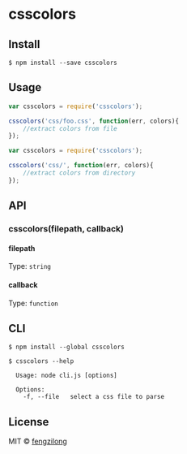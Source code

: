 # csscolors


## Install

```
$ npm install --save csscolors
```


## Usage

```js
var csscolors = require('csscolors');

csscolors('css/foo.css', function(err, colors){
	//extract colors from file
});
```

```js
var csscolors = require('csscolors');

csscolors('css/', function(err, colors){
	//extract colors from directory
});
```


## API

### csscolors(filepath, callback)

#### filepath
Type: `string`


#### callback

Type: `function`  



## CLI

```
$ npm install --global csscolors
```

```
$ csscolors --help

  Usage: node cli.js [options]

  Options:
    -f, --file   select a css file to parse
```


## License

MIT © [fengzilong](https://github.com/fengzilong)
